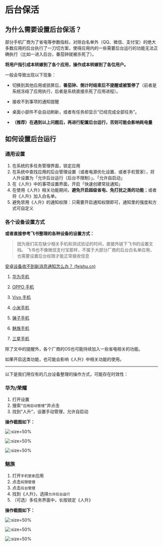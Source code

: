 # 后台保活

## 为什么需要设置后台保活？

部分手机厂商为了省电等参数指标，对除白名单外（QQ、微信、支付宝）的绝大多数应用的后台执行了一刀切方案，使得应用内的一些需要后台运行的功能无法正确执行（比如一进入后台，番茄钟就被杀死了）。

**将用户指引成本转嫁到了各个应用，操作成本转嫁到了各位用户。**

一般会导致出现以下现象：

- 切换到其他应用或锁屏后，**番茄钟、倒计时结束后不提醒或被暂停了**（前者是系统冻结了应用执行，后者是系统直接杀死了应用进程）。
- 接收不到事项的通知提醒

- 桌面小部件不会自动刷新，或者有任务却显示“已经完成全部任务”。
- **（推荐）在遇到以上问题后，再进行配置后台运行，否则可能会影响耗电量**



## 如何设置后台运行

### 通用设置

1. 在系统的多任务管理界面，锁定应用
2. 在系统中查找应用的后台管理设置（或者电源优化设置、或者手机管家），将人升设置为「允许后台运行（后台不限制）」、「允许自启动」
3. 在《人升》中的事项设置界面，开启「快速创建常驻通知」
4. 在使用《人升》相关功能期间，**避免开启超级省电、免打扰之类的功能**；或者将《人升》加入白名单。
5. 避免禁用《人升》的通知权限：只需要开启通知权限即可，通知里的强度和方式可自定义



### 各个设备设置方式

**或者直接参考飞书整理的各种设备的设置方式：**

> 因为我们实在缺少相关手机和测试验证的时间，直接外链下飞书的设置文档。
> 飞书也不像微信支付宝那样，不属于大部分厂商的后台白名单应用，也需要设置后台权限才能正常接收信息

[安卓设备收不到新消息通知怎么办？ (feishu.cn)](https://www.feishu.cn/hc/zh-CN/articles/360025451293)

1. [华为手机](https://www.feishu.cn/hc/zh-CN/articles/360025451293#lineguid-RNpJyL)

2. [OPPO 手机](https://www.feishu.cn/hc/zh-CN/articles/360025451293#lineguid-rqfhmK)

3. [Vivo 手机](https://www.feishu.cn/hc/zh-CN/articles/360025451293#lineguid-xi6S8F)

4. [小米手机](https://www.feishu.cn/hc/zh-CN/articles/360025451293#lineguid-uoxEk6)

5. [锤子手机](https://www.feishu.cn/hc/zh-CN/articles/360025451293#lineguid-ylGl04)

6. [魅族手机](https://www.feishu.cn/hc/zh-CN/articles/360025451293#lineguid-5zC9BG)

7. [三星手机](https://www.feishu.cn/hc/zh-CN/articles/360025451293#lineguid-e1tk3a)

除了文中的提醒外，各个厂商的OS也可能持续加入一些省电相关的功能。

如果开启这类功能，也可能会影响《人升》中相关功能的使用。



---



以下是我们用仅有的几台设备整理的操作方式，可能存在时效性：

### 华为/荣耀

1. 打开设置
2. 搜索`“应用启动管理”`并点击
4. 找到“人升”，设置手动管理，允许自启动



**操作截图如下：**

![](_media/background_running/emui_01.jpg ':size=50%')

![](_media/background_running/emui_02.jpg ':size=50%')

![](_media/background_running/emui_03.jpg ':size=50%')


### 魅族

1. 打开`手机管家`应用
2. 点击`权限管理`
3. 点击`后台管理`
4. 找到《人升》，选择`允许后台运行`
5. （可选）多任务界面中，长按锁定《人升》



**操作截图如下：**


![](_media/background_running/flyme_01.jpg ':size=50%')

![](_media/background_running/flyme_02.jpg ':size=50%')

![](_media/background_running/flyme_03.jpg ':size=50%')
